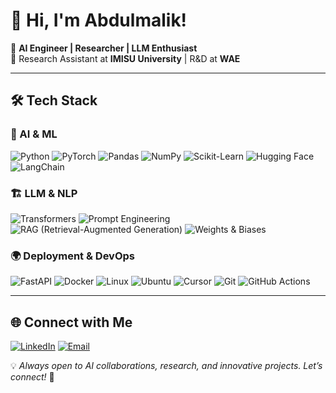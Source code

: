 # 👋 Hi, I'm Abdulmalik!

🚀 **AI Engineer | Researcher | LLM Enthusiast**  
📍 Research Assistant at **IMISU University** | R&D at **WAE**  

---

## 🛠 Tech Stack

### 🧠 AI & ML
![Python](https://img.shields.io/badge/Python-3776AB?style=flat&logo=python&logoColor=white)
![PyTorch](https://img.shields.io/badge/PyTorch-EE4C2C?style=flat&logo=pytorch&logoColor=white)
![Pandas](https://img.shields.io/badge/Pandas-150458?style=flat&logo=pandas&logoColor=white)
![NumPy](https://img.shields.io/badge/NumPy-013243?style=flat&logo=numpy&logoColor=white)
![Scikit-Learn](https://img.shields.io/badge/Scikit--Learn-F7931E?style=flat&logo=scikit-learn&logoColor=white)
![Hugging Face](https://img.shields.io/badge/Hugging%20Face-FFCC00?style=flat&logo=huggingface&logoColor=black)
![LangChain](https://img.shields.io/badge/LangChain-FF6F00?style=flat&logo=langchain&logoColor=white)


### 🏗️ LLM & NLP
![Transformers](https://img.shields.io/badge/Transformers-FF6F00?style=flat&logo=python&logoColor=white)
![Prompt Engineering](https://img.shields.io/badge/Prompt%20Engineering-FF6F00?style=flat&logo=python&logoColor=white)
![RAG (Retrieval-Augmented Generation)](https://img.shields.io/badge/RAG-FF6F00?style=flat&logo=python&logoColor=white)
![Weights & Biases](https://img.shields.io/badge/Weights%20&%20Biases-FFCC00?style=flat&logo=wandb&logoColor=black)

### 🌍 Deployment & DevOps
![FastAPI](https://img.shields.io/badge/FastAPI-009688?style=flat&logo=fastapi&logoColor=white)
![Docker](https://img.shields.io/badge/Docker-2496ED?style=flat&logo=docker&logoColor=white)
![Linux](https://img.shields.io/badge/Linux-FCC624?style=flat&logo=linux&logoColor=black)
![Ubuntu](https://img.shields.io/badge/Ubuntu-E95420?style=flat&logo=ubuntu&logoColor=white)
![Cursor](https://img.shields.io/badge/Cursor-1B1F23?style=flat&logo=cursor&logoColor=white)
![Git](https://img.shields.io/badge/Git-F05032?style=flat&logo=git&logoColor=white)
![GitHub Actions](https://img.shields.io/badge/GitHub%20Actions-2088FF?style=flat&logo=github-actions&logoColor=white)

---

## 🌐 Connect with Me

[![LinkedIn](https://img.shields.io/badge/LinkedIn-Abdulmalik%20Alquwayfili-blue?style=flat&logo=linkedin)](https://www.linkedin.com/in/abdulmalik-alquwayfili-0405792a0/)
[![Email](https://img.shields.io/badge/Email-af.alquwayfili%40gmail.com-red?style=flat&logo=gmail)](mailto:af.alquwayfili@gmail.com)

💡 *Always open to AI collaborations, research, and innovative projects. Let’s connect!* 🚀
